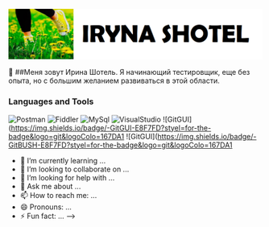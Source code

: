 ![Header](https://github.com/Irlama/Irlama/blob/main/assets/1.png)

🔭 ##Меня зовут Ирина Шотель. Я начинающий тестировщик, еще без опыта, но с большим желанием развиваться в этой области.

### Languages and Tools

![Postman](https://img.shields.io/badge/-Postman-FF6C37?styel=for-the-badge&logo=Postman&logoColor=FFF2ED)
![Fiddler](https://img.shields.io/badge/-Fiddler-F2CB144?styel=for-the-badge&logo=Fiddler&logoColo=FFFFFF)
![MySql](https://img.shields.io/badge/-MySql-E8F7FD?styel=for-the-badge&logo=MySql&logoColo=167DA1)
![VisualStudio](https://img.shields.io/badge/-VisualStudio-0078B9?styel=for-the-badge&logo=VisualStudio&logoColo=0078B9)
![GitGUI](https://img.shields.io/badge/-GitGUI-E8F7FD?styel=for-the-badge&logo=git&logoColo=167DA1
![GitGUI](https://img.shields.io/badge/-GitBUSH-E8F7FD?styel=for-the-badge&logo=git&logoColo=167DA1

- 🌱 I’m currently learning ...
- 👯 I’m looking to collaborate on ...
- 🤔 I’m looking for help with ...
- 💬 Ask me about ...
- 📫 How to reach me: ...
- 😄 Pronouns: ...
- ⚡ Fun fact: ...
-->
